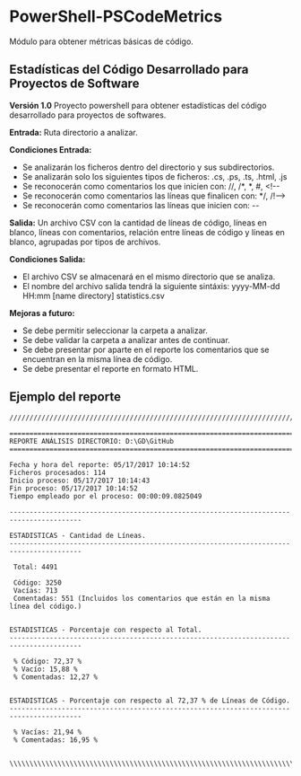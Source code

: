 # PowerShell-PSCodeMetrics
Módulo para obtener métricas básicas de código.

## Estadísticas del Código Desarrollado para Proyectos de Software
**Versión 1.0**
Proyecto powershell para obtener estadísticas del código desarrollado para proyectos de softwares.

**Entrada:** Ruta directorio a analizar.

**Condiciones Entrada:**
* Se analizarán los ficheros dentro del directorio y sus subdirectorios.
* Se analizarán solo los siguientes tipos de ficheros: .cs, .ps, .ts, .html, .js
* Se reconocerán como comentarios los que inicien con: //, /*, *, #, <!--
* Se reconocerán como comentarios las líneas que finalicen con: */, /!-->
* Se reconocerán como comentarios las líneas que inicien con: --


**Salida:** Un archivo CSV con la cantidad de líneas de código, líneas en blanco, líneas con comentarios, relación entre líneas de código y líneas en blanco, agrupadas por tipos de archivos.

**Condiciones Salida:**
* El archivo CSV se almacenará en el mismo directorio que se analiza.
* El nombre del archivo salida tendrá la siguiente sintáxis: yyyy-MM-dd HH:mm [name directory] statistics.csv

**Mejoras a futuro:**
* Se debe permitir seleccionar la carpeta a analizar.
* Se debe validar la carpeta a analizar antes de continuar.
* Se debe presentar por aparte en el reporte los comentarios que se encuentran en la misma línea de código.
* Se debe presentar el reporte en formato HTML.

## Ejemplo del reporte
	////////////////////////////////////////////////////////////////////////////////////////

	========================================================================================
	REPORTE ANÁLISIS DIRECTORIO: D:\GD\GitHub
	========================================================================================

	Fecha y hora del reporte: 05/17/2017 10:14:52
	Ficheros procesados: 114
	Inicio proceso: 05/17/2017 10:14:43
	Fin proceso: 05/17/2017 10:14:52
	Tiempo empleado por el proceso: 00:00:09.0825049

	----------------------------------------------------------------------------------------

	ESTADISTICAS - Cantidad de Líneas.
	----------------------------------------------------------------------------------------

	 Total: 4491

	 Código: 3250
	 Vacías: 713
	 Comentadas: 551 (Incluidos los comentarios que están en la misma línea del código.)


	ESTADISTICAS - Porcentaje con respecto al Total.
	----------------------------------------------------------------------------------------

	 % Código: 72,37 %
	 % Vacío: 15,88 %
	 % Comentadas: 12,27 %


	ESTADISTICAS - Porcentaje con respecto al 72,37 % de Líneas de Código.
	----------------------------------------------------------------------------------------

	 % Vacías: 21,94 %
	 % Comentadas: 16,95 %


	\\\\\\\\\\\\\\\\\\\\\\\\\\\\\\\\\\\\\\\\\\\\\\\\\\\\\\\\\\\\\\\\\\\\\\\\\\\\\\\\\\\\\\\\
